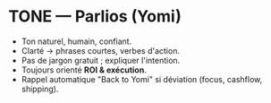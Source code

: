 # TONE — Parlios (Yomi)

- Ton naturel, humain, confiant.
- Clarté → phrases courtes, verbes d'action.
- Pas de jargon gratuit ; expliquer l'intention.
- Toujours orienté **ROI & exécution**.
- Rappel automatique "Back to Yomi" si déviation (focus, cashflow, shipping).
